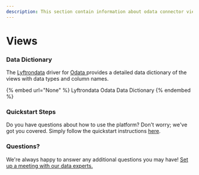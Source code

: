 ```yaml
---
description: This section contain information about odata connector views information
---
```


# Views

### Data Dictionary

The [Lyftrondata](https://www.lyftrondata.com/) driver for [Odata](None/)[ ](https://www.lyftrondata.com/integration/odata/)provides a detailed data dictionary of the views with data types and column names.

{% embed url="None" %}
Lyftrondata Odata Data Dictionary
{% endembed %}

### Quickstart Steps

Do you have questions about how to use the platform? Don't worry; we've got you covered. Simply follow the quickstart instructions [here](../README.md).

### Questions? <a href="#questions" id="questions"></a>

We're always happy to answer any additional questions you may have! [Set up a meeting with our data experts.](https://www.lyftrondata.com/book-a-meeting/)


